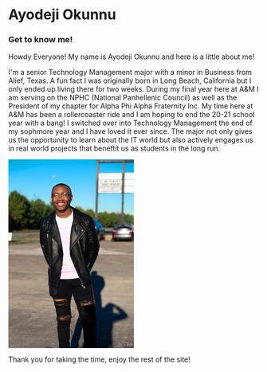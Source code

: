 # Ayodeji Okunnu
### Get to know me!


Howdy Everyone! My name is Ayodeji Okunnu and here is a little about me!

I'm a senior Technology Management major with a minor in Business from Alief, Texas. A fun fact I was originally born in Long Beach, California but I only ended up living there for two weeks. 
During my final year here at A&M I am serving on the NPHC (National Panhellenic Council) as well as the President of my chapter for Alpha Phi Alpha Fraternity Inc. My time here at A&M has been a rollercoaster ride and I am hoping to end the 20-21 school year with a bang!
I switched over into Technology Management the end of my sophmore year and I have loved it ever since. The major not only gives us the opportunity to learn about the IT world but also actively engages us in real world projects that beneftit us as students in the long run.

<img src="Ayo.jpeg" alt="Ayo" width="50%" height="50%" align="center" >

Thank you for taking the time, enjoy the rest of the site!
